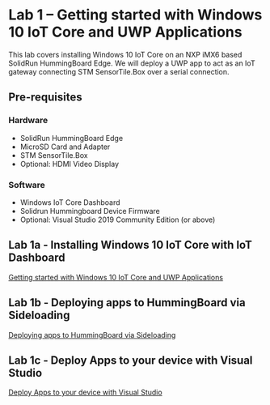 # Lab 1 – Getting started with Windows 10 IoT Core and UWP Applications

This lab covers installing Windows 10 IoT Core on an NXP iMX6 based SolidRun HummingBoard Edge. We will deploy a UWP app to act as an IoT gateway connecting STM SensorTile.Box over a serial connection. 

## Pre-requisites
### Hardware
* SolidRun HummingBoard Edge
* MicroSD Card and Adapter 
* STM SensorTile.Box
* Optional: HDMI Video Display

### Software
* Windows IoT Core Dashboard 
* Solidrun Hummingboard Device Firmware 
* Optional: Visual Studio 2019 Community Edition (or above) 



## Lab 1a - Installing Windows 10 IoT Core with IoT Dashboard
[Getting started with Windows 10 IoT Core and UWP Applications](./labs/Lab01a_Install_Windows_IoT_Core.md)

## Lab 1b - Deploying apps to HummingBoard via Sideloading
[Deploying apps to HummingBoard via Sideloading](./labs/Lab01a_Install_Gateway_Software.md)

## Lab 1c - Deploy Apps to your device with Visual Studio
[Deploy Apps to your device with Visual Studio](./labs/Lab01c.md)
